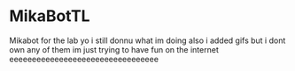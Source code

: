 # MikaBotTL
Mikabot for the lab
yo i still donnu what im doing
also i added gifs
but i dont own any of them
im just trying to have fun on the internet
eeeeeeeeeeeeeeeeeeeeeeeeeeeeeeeee
